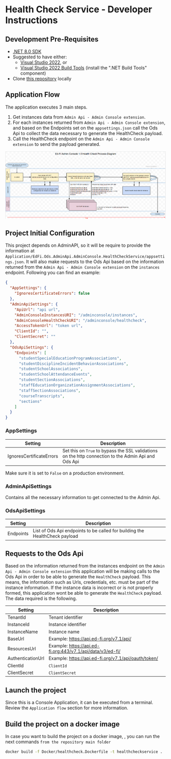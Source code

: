 # Health Check Service - Developer Instructions

## Development Pre-Requisites

- [.NET 8.0 SDK](https://dotnet.microsoft.com/download/dotnet/8.0)
- Suggested to have either:
  - [Visual Studio 2022](https://visualstudio.microsoft.com/downloads), or
  - [Visual Studio 2022 Build
    Tools](https://visualstudio.microsoft.com/downloads/#build-tools-for-visual-studio-2022)
    (install the ".NET Build Tools" component)
- Clone [this
  repository](https://github.com/Ed-Fi-Alliance-OSS/Ed-Fi-Admin-Console-Services.git) locally

## Application Flow

The application executes 3 main steps.

1. Get instances data from `Admin Api - Admin Console extension`.
2. For each instances returned from `Admin Api - Admin Console extension`, and based on the Endpoints set on the `appsettings.json` call the Ods Api to collect the data necessary to generate the HealthCheck payload.
3. Call the HealthCheck endpoint on the `Admin Api - Admin Console extension` to send the payload generated. 

![Application flow](AdminConsoleHealthCheckProcessDiagram.png)

## Project Initial Configuration

This project depends on AdminAPI, so it will be require to provide the information at `Application/EdFi.Ods.AdminApi.AdminConsole.HealthCheckService/appsettings.json`.
It will also make requests to the Ods Api based on the information returned from the `Admin Api - Admin Console extension` on the `instances` endpoint.
Following you can find an example:

```json
{
  "AppSettings": {
    "IgnoresCertificateErrors": false
  },
  "AdminApiSettings": {
    "ApiUrl": "api url",
    "AdminConsoleInstancesURI": "/adminconsole/instances",
    "AdminConsoleHealthCheckURI": "/adminconsole/healthcheck",
    "AccessTokenUrl": "token url",
    "ClientId": "",
    "ClientSecret": ""
  },
  "OdsApiSettings": {
    "Endpoints": [
      "studentSpecialEducationProgramAssociations",
      "studentDisciplineIncidentBehaviorAssociations",
      "studentSchoolAssociations",
      "studentSchoolAttendanceEvents",
      "studentSectionAssociations",
      "staffEducationOrganizationAssignmentAssociations",
      "staffSectionAssociations",
      "courseTranscripts",
      "sections"
    ]
  }
}
```

### AppSettings

|Setting|Description|
|---|---|
|IgnoresCertificateErrors|Set this on `True` to bypass the SSL validations on the http connection to the Admin Api and Ods Api|

Make sure it is set to `False` on a production environment. 

### AdminApiSettings

Contains all the necessary information to get connected to the Admin Api. 

### OdsApiSettings

|Setting|Description|
|---|---|
|Endpoints|List of Ods Api endpoints to be called for building the HealthCheck payload|

## Requests to the Ods Api

Based on the information returned from the instances endpoint on the `Admin Api - Admin Console extension` this application will be making calls to the Ods Api in order to be able to generate the `HealthCheck` payload.
This means, the information such as Urls, credentials, etc. must be part of the instance information. If the instance data is incorrect or is not properly formed, this application wont be able to generate the `HealthCheck` payload.
The data required is the following.

|Setting|Description|
|---|---|
|TenantId|Tenant identifier|
|InstanceId|Instance identifier|
|InstanceName|Instance name|
|BaseUrl|Example: https://api.ed-fi.org/v7.1/api/|
|ResourcesUrl|Example: https://api.ed-fi.org:443/v7.1/api/data/v3/ed-fi/|
|AuthenticationUrl|Example: https://api.ed-fi.org/v7.1/api/oauth/token/|
|ClientId|`ClientId`|
|ClientSecret|`ClientSecret`|

## Launch the project

Since this is a Console Application, it can be executed from a terminal. Review the `Application flow` section for more information. 

## Build the project on a docker image

In case you want to build the project on a docker image, , you can run the next commands `from the repository main folder`

```bash
docker build -f Docker/healthcheck.Dockerfile -t healthcheckservice .
```